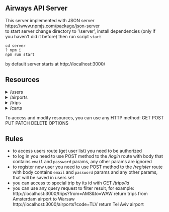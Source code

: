 ## Airways API Server
This server implemented with JSON server https://www.npmjs.com/package/json-server  
to start server change directory to '\server',  install dependencies (only if you haven't did it before) then run script ```start```   
```
cd server 
? npm i
npm run start
```  
by default server starts at http://localhost:3000/  

## Resources
 <details>
  <summary> /users </summary>

  ```
  [{
      email: "client@airways.com",
      password: "$2a$10$E7X3cbxT9khSYC"
      phone: { 
        code: "+49", 
        number: "666-842-1368",
      },
      firstName: "Vadim",
      lastName: "Koloskov",
      birthDate: "08.04.1994",
      gender: "Male",
      id: 6
  }]
  ```
  
</details>
 <details>
  <summary> /airports </summary>

  ```
  [
    {
      "city": "Brussels",
      "country": "Belgium",
      "code": "BRU"
    },
    {
      "city": "Sofia",
      "country": "Bulgaria",
      "code": "SOF"
    },
  ]
  ```
  
</details>

 <details>
  <summary> /trips </summary>

  ```
  [
    {
      "id": 3,
      "flightNo": "AV875",
      "from": "ATH",
      "to": "VIE",
      "departDate": "10.05.2023 10:10:00",
      "flightTime": 110,
      "arriveDate": "10.05.2023 12:00:00",
      "seats": 57,
      "price": 98
    },
  ]
  ```
  
</details>
 <details>
  <summary> /carts </summary>

  ```
  [
    {
      "id": 3,
      "userId": 3,
      "items": CartItem[]
    },
  ]
  ```
  
</details>

To access and modify resources, you can use any HTTP method: GET POST PUT PATCH DELETE OPTIONS

## Rules
- to access users route (get user list) you need to be authorized
- to log in you need to use POST method to the */login* route with body that contains ```email``` and ```password``` params, any other params are ignored 
- to register new user you need to use POST method to the */register* route with body contains ```email``` and ```password``` params and any other params, that will be saved in users set
- you can access to special trip by its id with GET */trips/id*
- you can use any query request to filter result, for example:  
http://localhost:3000/trips?from=AMS&to=WAW return trips from Amsterdam airport to Warsaw  
http://localhost:3000/airports?code=TLV return Tel Aviv airport